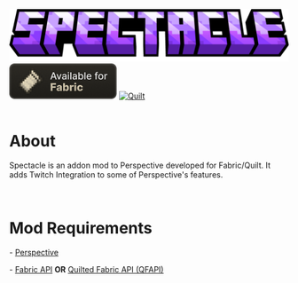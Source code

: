 <div id="content">
<div id="header">
<img src="https://raw.githubusercontent.com/MCLegoMan/Spectacle/1.20.x/docs/img/logo/release.png" alt="Spectacle">
<br>
<a href="https://fabricmc.net"><img src="https://raw.githubusercontent.com/intergrav/devins-badges/v3/assets/cozy/supported/fabric_64h.png" alt="Fabric"></a>
<a href="https://quiltmc.org"><img src="https://raw.githubusercontent.com/intergrav/devins-badges/v3/assets/cozy/supported/quilt_64h.png" alt="Quilt"></a>
</div>
<br>
<div id="description">
<h1>About</h1>
<p>Spectacle is an addon mod to Perspective developed for Fabric/Quilt. It adds Twitch Integration to some of Perspective's features.</p>
</div>
<br><div id="requires">
<h1>Mod Requirements</h1>
<p> - <a href="https://modrinth.com/mod/mclegoman-perspective">Perspective</a><br></p>
<p> - <a href="https://modrinth.com/mod/fabric-api">Fabric API</a> <b>OR</b> <a href="https://modrinth.com/mod/qsl">Quilted Fabric API (QFAPI)</a><br></p>
</div>
</div>